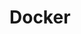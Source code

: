 <!--
 * @Author: error: git config user.name && git config user.email & please set dead value or install git
 * @Date: 2022-06-20 11:22:19
 * @LastEditors: error: git config user.name && git config user.email & please set dead value or install git
 * @LastEditTime: 2022-06-20 18:52:17
 * @FilePath: \demo\docs\tech\README.md
 * @Description: 这是默认设置,请设置`customMade`, 打开koroFileHeader查看配置 进行设置: https://github.com/OBKoro1/koro1FileHeader/wiki/%E9%85%8D%E7%BD%AE
-->
# Docker